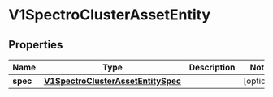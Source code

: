 # V1SpectroClusterAssetEntity

## Properties
Name | Type | Description | Notes
------------ | ------------- | ------------- | -------------
**spec** | [**V1SpectroClusterAssetEntitySpec**](V1SpectroClusterAssetEntitySpec.md) |  |  [optional]
